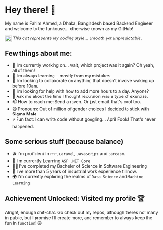 # Hey there! 🚀 

My name is Fahim Ahmed, a Dhaka, Bangladesh based Backend Engineer and welcome to the funhouse... otherwise known as my GitHub!

<img align="left" alt="Twitter" width="22px" src="./assets/" />

*This cat represents my coding style... smooth yet unpredictable.*

## Few things about me:

- 🔭 I’m currently working on... wait, which project was it again? Oh yeah, all of them!
- 🌱 I’m always learning... mostly from my mistakes.
- 👯 I’m looking to collaborate on anything that doesn't involve waking up before 10am.
- 🤔 I’m looking for help with how to add more hours to a day. Anyone?
- 💬 Ask me about the time I thought recursion was a type of exercise.
- 📫 How to reach me: Send a raven. Or just email, that's cool too.
- 😄 Pronouns: Out of million of gender choices I decided to stick with **Sigma Male** 
- ⚡ Fun fact: I can write code without googling... April Fools! That's never happened.

## Some serious stuff (because balance)

- 🛠️ I'm proficient in `PHP`, `Laravel`, `JavaScript` and `Sarcasm`.
- 📖 I'm currently Learning `ASP .NET Core` 
- 👨‍🎓 I've completed my Bachelor of Science in Software Engineering
- 💼 I've more than 5 years of industrial work experience till now.
- 🌍 I'm currently exploring the realms of `Data Science` and `Machine Learning` 

## Achievement Unlocked: Visited my profile 🏆

Alright, enough chit-chat. Go check out my repos, although theres not many in public, but I promise I'll create more, and remember to always keep the fun in `function`! 😜


